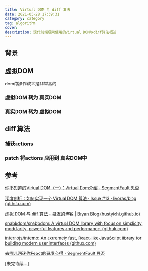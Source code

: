 ```yaml
---
title: Virtual DOM 与 diff 算法
date: 2021-05-28 17:39:31
category: category
tag: algorithm
cover: 
description: 现代前端框架使用的Virtual DOM与diff算法概述
---
```


## 背景

## 虚拟DOM

dom的操作成本是非常高的

### 虚拟DOM 转为 真实DOM

### 真实DOM 转为 虚拟DOM

## diff 算法

### 捕获actions



### patch 将actions 应用到 真实DOM中

























## 参考

[你不知道的Virtual DOM（一）：Virtual Dom介绍 - SegmentFault 思否](https://segmentfault.com/a/1190000016129036)

[深度剖析：如何实现一个 Virtual DOM 算法 · Issue #13 · livoras/blog (github.com)](https://github.com/livoras/blog/issues/13)

[虚拟 DOM 与 diff 算法 - 易迟的博客 | Bryan Blog (hustyichi.github.io)](https://hustyichi.github.io/2020/09/16/vdom/#react-算法)

[snabbdom/snabbdom: A virtual DOM library with focus on simplicity, modularity, powerful features and performance. (github.com)](https://github.com/snabbdom/snabbdom)

[infernojs/inferno: An extremely fast, React-like JavaScript library for building modern user interfaces (github.com)](https://github.com/infernojs/inferno)

[去哪儿网迷你React的研发心得 - SegmentFault 思否](https://segmentfault.com/a/1190000011235844)

[未完待续...]